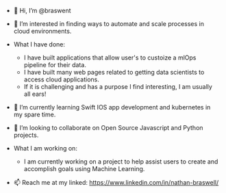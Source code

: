 - 👋 Hi, I’m @braswent
- 👀 I’m interested in finding ways to automate and scale processes in cloud environments. 

- What I have done:
  - I have built applications that allow user's to custoize a mlOps pipeline for their data.
  - I have built many web pages related to getting data scientists to access cloud applications.
  - If it is challenging and has a purpose I find interesting, I am usually all ears!
  
- 🌱 I’m currently learning Swift IOS app development and kubernetes in my spare time.

- 💞️ I’m looking to collaborate on Open Source Javascript and Python projects.

- What I am working on:
  - I am currently working on a project to help assist users to create and accomplish goals using Machine Learning.

- 📫 Reach me at my linked: https://www.linkedin.com/in/nathan-braswell/
